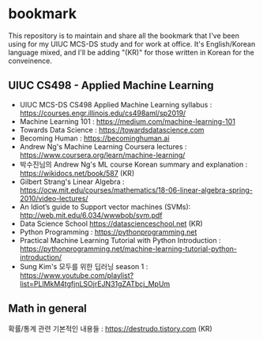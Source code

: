 # bookmark

This repository is to maintain and share all the bookmark that I've been using for my UIUC MCS-DS study and for work at office. It's English/Korean language mixed, and I'll be adding "(KR)" for those written in Korean for the conveinence.

## UIUC CS498 - Applied Machine Learning

* UIUC MCS-DS CS498 Applied Machine Learning syllabus : https://courses.engr.illinois.edu/cs498aml/sp2019/
* Machine Learning 101 : https://medium.com/machine-learning-101
* Towards Data Science : https://towardsdatascience.com
* Becoming Human : https://becominghuman.ai
* Andrew Ng's Machine Learning Coursera lectures : https://www.coursera.org/learn/machine-learning/
* 박수진님의 Andrew Ng's ML course Korean summary and explanation : https://wikidocs.net/book/587 (KR)
* Gilbert Strang's Linear Algebra : https://ocw.mit.edu/courses/mathematics/18-06-linear-algebra-spring-2010/video-lectures/
* An Idiot’s guide to Support vector machines (SVMs):  http://web.mit.edu/6.034/wwwbob/svm.pdf
* Data Science School https://datascienceschool.net (KR)
* Python Programming : https://pythonprogramming.net
* Practical Machine Learning Tutorial with Python Introduction : https://pythonprogramming.net/machine-learning-tutorial-python-introduction/
* Sung Kim's 모두를 위한 딥러닝 season 1 : https://www.youtube.com/playlist?list=PLlMkM4tgfjnLSOjrEJN31gZATbcj_MpUm


## Math in general 
확률/통계 관련 기본적인 내용들 : https://destrudo.tistory.com (KR)
